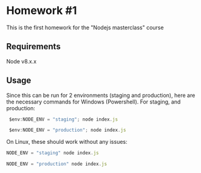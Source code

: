 # Homework #1

This is the first homework for the "Nodejs masterclass" course

## Requirements

Node v8.x.x

## Usage
Since this can be run for 2 environments (staging and production), here are the necessary commands for Windows (Powershell).
For staging, and production:

```javascript
 $env:NODE_ENV = "staging"; node index.js
```

```javascript
 $env:NODE_ENV = "production"; node index.js
```
On Linux, these should work without any issues:


```javascript
NODE_ENV = "staging" node index.js
```

```javascript
NODE_ENV = "production" node index.js